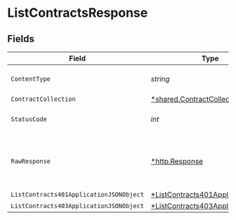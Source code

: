 # ListContractsResponse


## Fields

| Field                                                                                          | Type                                                                                           | Required                                                                                       | Description                                                                                    |
| ---------------------------------------------------------------------------------------------- | ---------------------------------------------------------------------------------------------- | ---------------------------------------------------------------------------------------------- | ---------------------------------------------------------------------------------------------- |
| `ContentType`                                                                                  | *string*                                                                                       | :heavy_check_mark:                                                                             | HTTP response content type for this operation                                                  |
| `ContractCollection`                                                                           | [*shared.ContractCollection](../../models/shared/contractcollection.md)                        | :heavy_minus_sign:                                                                             | OK                                                                                             |
| `StatusCode`                                                                                   | *int*                                                                                          | :heavy_check_mark:                                                                             | HTTP response status code for this operation                                                   |
| `RawResponse`                                                                                  | [*http.Response](https://pkg.go.dev/net/http#Response)                                         | :heavy_minus_sign:                                                                             | Raw HTTP response; suitable for custom response parsing                                        |
| `ListContracts401ApplicationJSONObject`                                                        | [*ListContracts401ApplicationJSON](../../models/operations/listcontracts401applicationjson.md) | :heavy_minus_sign:                                                                             | Unauthenticated                                                                                |
| `ListContracts403ApplicationJSONObject`                                                        | [*ListContracts403ApplicationJSON](../../models/operations/listcontracts403applicationjson.md) | :heavy_minus_sign:                                                                             | Forbidden                                                                                      |